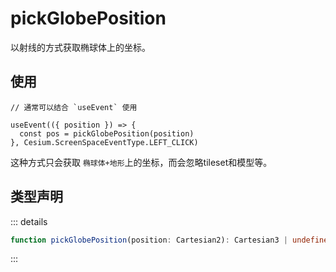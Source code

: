 # pickGlobePosition

以射线的方式获取椭球体上的坐标。

## 使用

```js{4}
// 通常可以结合 `useEvent` 使用

useEvent(({ position }) => {
  const pos = pickGlobePosition(position)
}, Cesium.ScreenSpaceEventType.LEFT_CLICK)
```

这种方式只会获取 `椭球体+地形`上的坐标，而会忽略tileset和模型等。

## 类型声明

::: details

```ts
function pickGlobePosition(position: Cartesian2): Cartesian3 | undefined
```

:::

